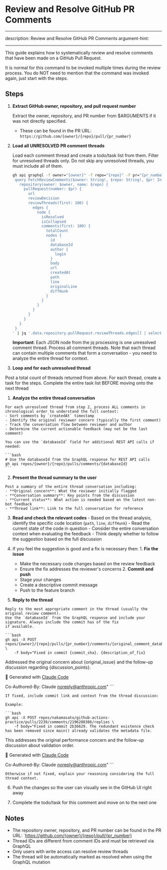 <!---
Extracted and augmented from:
https://nakamasato.medium.com/resolve-github-pr-reviews-consistently-and-rapidly-with-custom-claude-code-slash-command-3cdb25e1c2cf
-->

# Review and Resolve GitHub PR Comments

---

description: Review and Resolve GitHub PR Comments
argument-hint: <PR URL>

---

This guide explains how to systematically review and resolve comments that have been made on a GitHub Pull Request.

It is normal for this command to be invoked multiple times during the review process. You do NOT need to mention that
the command was invoked again, just start with the steps.

## Steps

1. **Extract GitHub owner, repository, and pull request number**

   Extract the owner, repository, and PR number from $ARGUMENTS if it was not directly specified.
   - These can be found in the PR URL: `https://github.com/{owner}/{repo}/pull/{pr_number}`

2. **Load all UNRESOLVED PR comment threads**

   Load each comment thread and create a todo/task list from them. Filter for unresolved threads only. Do not skip any
   unresolved threads, you must include all of them.

   ```bash
   gh api graphql -f owner="{owner}" -f repo="{repo}" -F pr="{pr_number}" -f query='
    query FetchReviewComments($owner: String!, $repo: String!, $pr: Int!) {
      repository(owner: $owner, name: $repo) {
        pullRequest(number: $pr) {
          url
          reviewDecision
          reviewThreads(first: 100) {
            edges {
              node {
                isResolved
                isCollapsed
                comments(first: 100) {
                  totalCount
                  nodes {
                    id
                    databaseId
                    author {
                      login
                    }
                    body
                    url
                    createdAt
                    path
                    line
                    originalLine
                    diffHunk
                  }
                }
              }
            }
          }
        }
      }
    }
   ' | jq '.data.repository.pullRequest.reviewThreads.edges[] | select(.node.isResolved == false) | .node'
   ```

   **Important**: Each JSON node from the jq processing is one unresolved comment thread. Process all comment threads. Note that each thread can contain multiple comments that form a conversation - you need to analyze the entire thread for context.

3. **Loop and for each unresolved thread**

  Post a total count of threads returned from above.
  For each thread, create a task for the steps. Complete the entire task list BEFORE moving onto the next thread

  1. **Analyze the entire thread conversation**

    For each unresolved thread from step 2, process ALL comments in chronological order to understand the full context:
    - Sort comments by `createdAt` timestamp
    - Identify the original reviewer concern (typically the first comment)
    - Track the conversation flow between reviewer and author
    - Determine the current actionable feedback (may not be the last comment)

    You can use the `databaseId` field for additional REST API calls if needed:

    ```bash
    # Use the databaseId from the GraphQL response for REST API calls
    gh api repos/{owner}/{repo}/pulls/comments/{databaseId}
    ```

  2. **Present the thread summary to the user**

    Post a summary of the entire thread conversation including:
    - **Original concern**: What the reviewer initially flagged
    - **Conversation summary**: Key points from the discussion
    - **Current status**: What action is needed based on the latest non-bot feedback
    - **Thread link**: Link to the full conversation for reference

  3. **Read and check the relevant codes**
    - Based on the thread analysis, identify the specific code location (`path`, `line`, `diffHunk`)
    - Read the current state of the code in question
    - Consider the entire conversation context when evaluating the feedback
    - Think deeply whether to follow the suggestion based on the full discussion

  4. If you feel the suggestion is good and a fix is necessary then:
    1. **Fix the issue**
        - Make the necessary code changes based on the review feedback
        - Ensure the fix addresses the reviewer's concerns
    2. **Commit and push**
        - Stage your changes
        - Create a descriptive commit message
        - Push to the feature branch

  5. **Reply to the thread**

    Reply to the most appropriate comment in the thread (usually the original review comment).
    Use the `databaseId` from the GraphQL response and include your signature. Always include the commit has of the fix
    if available.

    ```bash
    gh api -X POST repos/{owner}/{repo}/pulls/{pr_number}/comments/{original_comment_databaseId}/replies \
        -f body="Fixed in commit {commit_sha}. {description_of_fix}

  Addressed the original concern about {original_issue} and the follow-up discussion regarding {discussion_points}.

  🤖 Generated with [Claude Code](https://claude.ai/code)

  Co-Authored-By: Claude <noreply@anthropic.com>"
    ```

    If fixed, include commit link and context from the thread discussion:

    Example:

    ```bash
    gh api -X POST repos/nakamasato/github-actions-practice/pulls/2239/comments/2196280386/replies \
        -f body="Fixed in commit 2b36629. The redundant existence check has been removed since main() already validates the metadata file.

  This addresses the original performance concern and the follow-up discussion about validation order.

  🤖 Generated with [Claude Code](https://claude.ai/code)

  Co-Authored-By: Claude <noreply@anthropic.com>"
    ```

    Otherwise if not fixed, explain your reasoning considering the full thread context.

  6. Push the changes so the user can visually see in the GitHub UI right away

  7. Complete the todo/task for this comment and move on to the next one

## Notes

- The repository owner, repository, and PR number can be found in the PR URL: `https://github.com/{owner}/{repo}/pull/{pr_number}
- Thread IDs are different from comment IDs and must be retrieved via GraphQL
- Only users with write access can resolve review threads
- The thread will be automatically marked as resolved when using the GraphQL mutation
